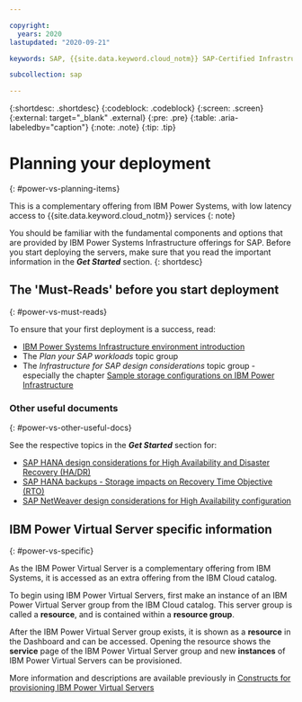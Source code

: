 ```yaml
---

copyright:
  years: 2020
lastupdated: "2020-09-21"

keywords: SAP, {{site.data.keyword.cloud_notm}} SAP-Certified Infrastructure, {{site.data.keyword.ibm_cloud_sap}}, SAP Workloads

subcollection: sap

---
```


{:shortdesc: .shortdesc}
{:codeblock: .codeblock}
{:screen: .screen}
{:external: target="_blank" .external}
{:pre: .pre}
{:table: .aria-labeledby="caption"}
{:note: .note}
{:tip: .tip}

# Planning your deployment
{: #power-vs-planning-items}

This is a complementary offering from IBM Power Systems, with low latency access to {{site.data.keyword.cloud_notm}} services
{: note}

You should be familiar with the fundamental components and options that are provided by IBM Power Systems Infrastructure offerings for SAP. Before you start deploying the servers, make sure that you read the important information in the **_Get Started_** section.
{: shortdesc}


## The 'Must-Reads' before you start deployment
{: #power-vs-must-reads}

To ensure that your first deployment is a success, read:
* [IBM Power Systems Infrastructure environment introduction](/docs/sap?topic=sap-power-env-introduction)
* The _Plan your SAP workloads_ topic group
* The _Infrastructure for SAP design considerations_ topic group - especially the chapter [Sample storage configurations on IBM Power Infrastructure](/docs/sap?topic=sap-storage-design-considerations#sample-power)

### Other useful documents
{: #power-vs-other-useful-docs}

See the respective topics in the **_Get Started_** section for:
* [SAP HANA design considerations for High Availability and Disaster Recovery (HA/DR)](/docs/sap?topic=sap-hana-design-considerations#hana-ha)
* [SAP HANA backups - Storage impacts on Recovery Time Objective (RTO)](/docs/sap?topic=sap-storage-design-considerations#storage-performance-backup-rto)
* [SAP NetWeaver design considerations for High Availability configuration](/docs/sap?topic=sap-netweaver-design-considerations#netweaver-ha)


## IBM Power Virtual Server specific information
{: #power-vs-specific}

As the IBM Power Virtual Server is a complementary offering from IBM Systems, it is accessed as an extra offering from the IBM Cloud catalog.

To begin using IBM Power Virtual Servers, first make an instance of an IBM Power Virtual Server group from the IBM Cloud catalog. This server group is called a **resource**, and is contained within a **resource group**.

After the IBM Power Virtual Server group exists, it is shown as a **resource** in the Dashboard and can be accessed. Opening the resource shows the **service** page of the IBM Power Virtual Server group and new **instances** of IBM Power Virtual Servers can be provisioned.

More information and descriptions are available previously in [Constructs for provisioning IBM Power Virtual Servers](/docs/sap?topic=sap-iaas-offerings#iaas-power-vs-constructs)

